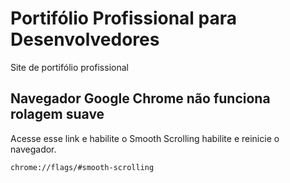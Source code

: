 # Portifólio Profissional para Desenvolvedores
Site de portifólio profissional

## Navegador Google Chrome não funciona rolagem suave

Acesse esse link e habilite o Smooth Scrolling habilite e reinicie o navegador.

```
chrome://flags/#smooth-scrolling 
```